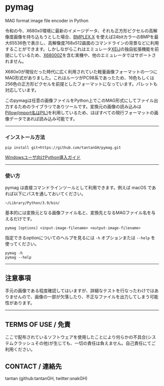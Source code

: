 # pymag
MAG format image file encoder in Python



令和の今、X680x0環境に最新のイメージデータ、それも正方形ピクセルの高解像度画像を持ち込もうとした場合、[BMPLEX.X](https://github.com/tantanGH#bmplexx) を使えば24bitカラーのBMPを最大65536色で表示し、高解像度768x512画面のコマンドラインの背景などに利用することができます。しかしながらこれはエミュレータ[XEiJ](https://stdkmd.net/xeij/)の独自拡張機能を前提にしているため、[X68000Z](https://www.zuiki.co.jp/products/x68000z/)を含む実機や、他のエミュレータではサポートされません。

X680x0が現役だった時代に広く利用されていた軽量画像フォーマットの一つにMAG形式がありました。これはルーツがPC98系であったため、16色もしくは256色の正方形ピクセルを前提としたフォーマットになっています。パレットも対応しています。

このpymagは任意の画像ファイルをPython上でこのMAG形式にしてファイル出力するためのライブラリでありツールです。変換元の画像の読み込みは[Pillow(import名はPIL)](https://pillow.readthedocs.io/)を利用しているため、ほぼすべての現行フォーマットの画像データであれば読み込み可能です。

---

### インストール方法

    pip install git+https://github.com/tantanGH/pymag.git

[Windowsユーザ向けPython導入ガイド](https://github.com/tantanGH/distribution/blob/main/windows_python_for_x68k.md)

---

### 使い方

pymag は直接コマンドラインツールとして利用できます。例えば macOS であれば以下にパスを通しておいてください。

    ~/Library/Python/3.9/bin/

基本的には変換元となる画像ファイル名と、変換先となるMAGファイル名を与えるだけです。

    pymag [options] <input-image-filename> <output-image-filename>

指定できるoptionについてのヘルプを見るには `-h` オプションまたは `--help` を使ってください。

    pymag -h
    pymag --help

---

## 注意事項

手元の画像である程度確認してはいますが、詳細なテストを行なったわけではありませんので、画像の一部が欠落したり、不正なファイルを出力してしまう可能性があります。
    
---

## TERMS OF USE / 免責

ここで配布されているソフトウェアを使用したことにより何らかの不具合(システムクラッシュその他)が生じても、一切の責任は負えません。自己責任にてご利用ください。


## CONTACT / 連絡先

tantan (github:tantanGH, twitter:snakGH)
